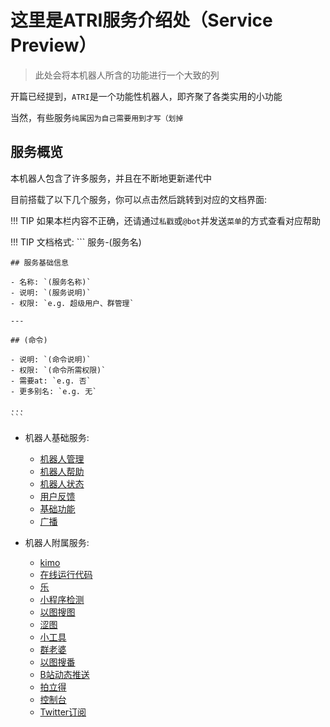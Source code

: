 # 这里是ATRI服务介绍处（Service Preview）

> 此处会将本机器人所含的功能进行一个大致的列

开篇已经提到，`ATRI`是一个功能性机器人，即齐聚了各类实用的小功能

当然，有些服务`纯属因为自己需要用到才写（划掉`

## 服务概览

本机器人包含了许多服务，并且在不断地更新递代中

目前搭载了以下几个服务，你可以点击然后跳转到对应的文档界面:

!!! TIP
    如果本栏内容不正确，还请通过`私戳`或`@bot`并发送`菜单`的方式查看对应帮助

!!! TIP
    文档格式:
    ```
    服务-(服务名)

    ## 服务基础信息

    - 名称: `(服务名称)`
    - 说明: `(服务说明)`
    - 权限: `e.g. 超级用户、群管理`

    ---

    ## (命令)

    - 说明: `(命令说明)`
    - 权限: `(命令所需权限)`
    - 需要at: `e.g. 否`
    - 更多别名: `e.g. 无`

    ...
    ```


- 机器人基础服务:
    - [机器人管理](service-manager.md)
    - [机器人帮助](service-help.md)
    - [机器人状态](service-status.md)
    - [用户反馈](service-repo.md)
    - [基础功能](service-essential.md)
    - [广播](service-broadcast.md)

- 机器人附属服务:
    - [kimo](service-kimo.md)
    - [在线运行代码](service-coderunner.md)
    - [乐](service-funny.md)
    - [小程序检测](service-applet.md)
    - [以图搜图](service-saucenao.md)
    - [涩图](service-setu.md)
    - [小工具](service-util.md)
    - [群老婆](service-wife.md)
    - [以图搜番](service-animesearch.md)
    - [B站动态推送](service-bilibili_dynamic.md)
    - [拍立得](service-polaroid.md)
    - [控制台](service-console.md)
    - [Twitter订阅](service-twitter.md)